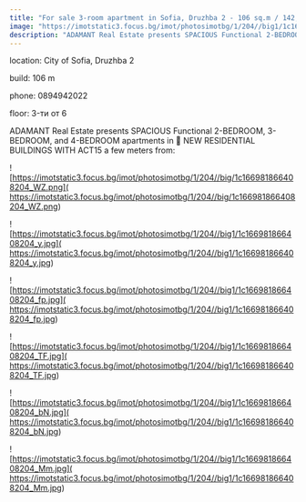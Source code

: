 ```yaml
---
title: "For sale 3-room apartment in Sofia, Druzhba 2 - 106 sq.m / 142,979 EUR :: imot.bg Ad."
image: "https://imotstatic3.focus.bg/imot/photosimotbg/1/204//big1/1c166981866408204_Gn.jpg"
description: "ADAMANT Real Estate presents SPACIOUS Functional 2-BEDROOM, 3-BEDROOM, and 4-BEDROOM apartments in 🏡 NEW RESIDENTIAL BUILDINGS WITH ACT15 a few meters from:"
---
```


location: City of Sofia, Druzhba 2

build: 106 m

phone: 0894942022

floor: 3-ти от 6

ADAMANT Real Estate presents SPACIOUS Functional 2-BEDROOM, 3-BEDROOM, and 4-BEDROOM apartments in 🏡 NEW RESIDENTIAL BUILDINGS WITH ACT15 a few meters from:


![https://imotstatic3.focus.bg/imot/photosimotbg/1/204//big/1c166981866408204_WZ.png]( https://imotstatic3.focus.bg/imot/photosimotbg/1/204//big/1c166981866408204_WZ.png)


![https://imotstatic3.focus.bg/imot/photosimotbg/1/204//big1/1c166981866408204_y.jpg]( https://imotstatic3.focus.bg/imot/photosimotbg/1/204//big1/1c166981866408204_y.jpg)


![https://imotstatic3.focus.bg/imot/photosimotbg/1/204//big1/1c166981866408204_fp.jpg]( https://imotstatic3.focus.bg/imot/photosimotbg/1/204//big1/1c166981866408204_fp.jpg)


![https://imotstatic3.focus.bg/imot/photosimotbg/1/204//big1/1c166981866408204_TF.jpg]( https://imotstatic3.focus.bg/imot/photosimotbg/1/204//big1/1c166981866408204_TF.jpg)


![https://imotstatic3.focus.bg/imot/photosimotbg/1/204//big1/1c166981866408204_bN.jpg]( https://imotstatic3.focus.bg/imot/photosimotbg/1/204//big1/1c166981866408204_bN.jpg)


![https://imotstatic3.focus.bg/imot/photosimotbg/1/204//big1/1c166981866408204_Mm.jpg]( https://imotstatic3.focus.bg/imot/photosimotbg/1/204//big1/1c166981866408204_Mm.jpg)


